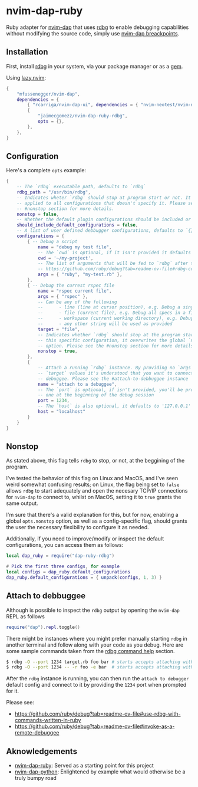 # nvim-dap-ruby
Ruby adapter for [nvim-dap](https://github.com/mfussenegger/nvim-dap) that uses
[rdbg](https://github.com/ruby/debug) to enable debugging capabilities without
modifying the source code, simply use [nvim-dap breackpoints](https://github.com/mfussenegger/nvim-dap?tab=readme-ov-file#usage).

## Installation

First, install [rdbg](https://github.com/ruby/debug) in your system, via your
package manager or as a
[gem](https://guides.rubygems.org/rubygems-basics/#installing-gems).

Using [lazy.nvim](https://github.com/folke/lazy.nvim):
```lua
{
    "mfussenegger/nvim-dap",
    dependencies = {
        { "rcarriga/nvim-dap-ui", dependencies = { "nvim-neotest/nvim-nio" } }, -- optional, but recommended
        {
            "jaimecgomezz/nvim-dap-ruby-rdbg",
            opts = {},
        },
    },
}
```

## Configuration

Here's a complete `opts` example:
```lua
{
    -- The `rdbg` executable path, defaults to `rdbg`
    rdbg_path = "/usr/bin/rdbg",
    -- Indicates wheter `rdbg` should stop at program start or not. It is
    -- applied to all configurations that doesn't specify it. Please see the
    -- #nonstop section for more details.
    nonstop = false,
    -- Whether the default plugin configurations should be included or not, defaults to `true`
    should_include_default_configurations = false,
    -- A list of user defined debbugger configurations, defaults to `{}`
    configurations = {
        { -- Debug a script
            name = "debug my test file",
            -- The `cwd` is optional, if it isn't provided it defaults to `vim.fn.getcwd`
            cwd = '~/my-project',
            -- The list of arguments that will be fed to `rdbg` after the `--command --` flags, please see:
            -- https://github.com/ruby/debug?tab=readme-ov-file#rdbg-command-help
            args = { "ruby", "my-test.rb" },
        },
        { -- Debug the currest rspec file
            name = "rspec current file",
            args = { "rspec" },
            -- Can be any of the following
            --      - line (line at cursor position), e.g. Debug a single spec
            --      - file (current file), e.g. Debug all specs in a file
            --      - workspace (current working directory), e.g. Debug all specs
            --      - any other string will be used as provided
            target = "file",
            -- Indicates whether `rdbg` should stop at the program start for
            -- this specific configuration, it overwrites the global `nonstop`
            -- option. Please see the #nonstop section for more details.
            nonstop = true,
        },
        { 
            -- Attach a running `rdbg` instance. By providing no `args` nor
            -- `target` values it's understood that you want to connect to a
            -- debuggee. Please see the #attach-to-debbuggee instance
            name = "attach to a debuggee",
            -- The `port` is optional, if isn't provided, you'll be prompted for
            -- one at the beginning of the debug session
            port = 1234,
            -- The `host` is also optional, it defaults to '127.0.0.1'
            host = "localhost"
        }
    }
}
```

## Nonstop
As stated above, this flag tells `rdbg` to stop, or not, at the beggining of the
program. 

I've tested the behavior of this flag on Linux and MacOS, and I've seen weird
somewhat confusing results; on Linux, the flag being set to `false` allows
`rdbg` to start adequately and open the necesary TCP/IP connections for
`nvim-dap` to connect to, whilst on MacOS, setting it to `true` grants the same
output.

I'm sure that there's a valid explanation for this, but for now, enabling a
global `opts.nonstop` option, as well as a config-specific flag, should grants
the user the necessary flexibility to configure it as needed.

Additionally, if you need to improve/modify or inspect the default
configurations, you can access them as follows:

```lua
local dap_ruby = require("dap-ruby-rdbg")

# Pick the first three configs, for example
local configs = dap_ruby.default_configurations
dap_ruby.default_configurations = { unpack(configs, 1, 3) }
```

## Attach to debbuggee
Although is possible to inspect the `rdbg` output by opening the `nvim-dap`
REPL as follows

```lua
require("dap").repl.toggle()
```

There might be instances where you might prefer manually starting `rdbg` in
another terminal and follow along with your code as you debug. Here are some
sample commands taken from the [rdbg command help](https://github.com/ruby/debug?tab=readme-ov-file#rdbg-command-help)
section.

```sh
$ rdbg -O --port 1234 target.rb foo bar # starts accepts attaching with TCP/IP localhost:1234.
$ rdbg -O --port 1234 -- -r foo -e bar  # starts accepts attaching with TCP/IP localhost:1234.
```

After the `rdbg` instance is running, you can then run the `attach to debugger`
default config and connect to it by providing the `1234` port when prompted for
it.

Please see:
- https://github.com/ruby/debug?tab=readme-ov-file#use-rdbg-with-commands-written-in-ruby
- https://github.com/ruby/debug?tab=readme-ov-file#invoke-as-a-remote-debuggee

## Aknowledgements

- [nvim-dap-ruby](https://github.com/suketa/nvim-dap-ruby): Served as a starting point for this project
- [nvim-dap-python](https://github.com/mfussenegger/nvim-dap-python): Enlightened by example what would otherwise be a truly bumpy road
